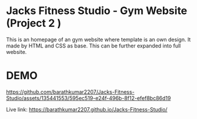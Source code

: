 # Jacks Fitness Studio - Gym Website (Project 2 )

This is an homepage of an gym website where template is an own design. 
It made by HTML and CSS as base. This can be further expanded into full website.

# DEMO


https://github.com/barathkumar2207/Jacks-Fitness-Studio/assets/135441553/595ec519-e24f-496b-8f12-efef8bc86d19





Live link: https://barathkumar2207.github.io/Jacks-Fitness-Studio/
